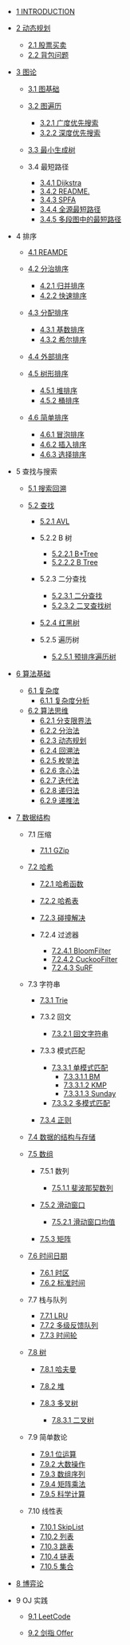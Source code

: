   - [1 INTRODUCTION](/INTRODUCTION.md)
  - [2 动态规划](/动态规划/README.md)
    - [2.1 股票买卖](/动态规划/股票买卖.md)
    - [2.2 背包问题](/动态规划/背包问题.md)
  - [3 图论](/图论/README.md)
    - [3.1 图基础](/图论/图基础/README.md)
      
    - [3.2 图遍历](/图论/图遍历/README.md)
      - [3.2.1 广度优先搜索](/图论/图遍历/广度优先搜索.md)
      - [3.2.2 深度优先搜索](/图论/图遍历/深度优先搜索.md)
    - [3.3 最小生成树](/图论/最小生成树/README.md)
      
    - 3.4 最短路径
      - [3.4.1 Dijkstra](/图论/最短路径/Dijkstra.md)
      - [3.4.2 README.](/图论/最短路径/README..md)
      - [3.4.3 SPFA](/图论/最短路径/SPFA.md)
      - [3.4.4 全源最短路径](/图论/最短路径/全源最短路径.md)
      - [3.4.5 多段图中的最短路径](/图论/最短路径/多段图中的最短路径.md)
  - 4 排序
    - [4.1 REAMDE](/排序/REAMDE.md)
    - [4.2 分治排序](/排序/分治排序/README.md)
      - [4.2.1 归并排序](/排序/分治排序/归并排序.md)
      - [4.2.2 快速排序](/排序/分治排序/快速排序.md)
    - [4.3 分配排序](/排序/分配排序/README.md)
      - [4.3.1 基数排序](/排序/分配排序/基数排序.md)
      - [4.3.2 希尔排序](/排序/分配排序/希尔排序.md)
    - [4.4 外部排序](/排序/外部排序/README.md)
      
    - [4.5 树形排序](/排序/树形排序/README.md)
      - [4.5.1 堆排序](/排序/树形排序/堆排序.md)
      - [4.5.2 桶排序](/排序/树形排序/桶排序.md)
    - [4.6 简单排序](/排序/简单排序/README.md)
      - [4.6.1 冒泡排序](/排序/简单排序/冒泡排序.md)
      - [4.6.2 插入排序](/排序/简单排序/插入排序.md)
      - [4.6.3 选择排序](/排序/简单排序/选择排序.md)
  - 5 查找与搜索
    - [5.1 搜索回溯](/查找与搜索/搜索回溯/README.md)
      
    - [5.2 查找](/查找与搜索/查找/README.md)
      - [5.2.1 AVL](/查找与搜索/查找/AVL/README.md)
        
      - 5.2.2 B 树
        - [5.2.2.1 B+Tree](/查找与搜索/查找/B%20树/B+Tree.md)
        - [5.2.2.2 B Tree](/查找与搜索/查找/B%20树/B-Tree.md)
      - 5.2.3 二分查找
        - [5.2.3.1 二分查找](/查找与搜索/查找/二分查找/二分查找.md)
        - [5.2.3.2 二叉查找树](/查找与搜索/查找/二分查找/二叉查找树.md)
      - [5.2.4 红黑树](/查找与搜索/查找/红黑树/README.md)
        
      - 5.2.5 遍历树
        - [5.2.5.1 预排序遍历树](/查找与搜索/查找/遍历树/预排序遍历树.md)
  - [6 算法基础](/算法基础/README.md)
    - [6.1 复杂度](/算法基础/复杂度/README.md)
      - [6.1.1 复杂度分析](/算法基础/复杂度/复杂度分析.md)
    - [6.2 算法思维](/算法基础/算法思维/README.md)
      - [6.2.1 分支限界法](/算法基础/算法思维/分支限界法.md)
      - [6.2.2 分治法](/算法基础/算法思维/分治法.md)
      - [6.2.3 动态规划](/算法基础/算法思维/动态规划.md)
      - [6.2.4 回溯法](/算法基础/算法思维/回溯法.md)
      - [6.2.5 枚举法](/算法基础/算法思维/枚举法.md)
      - [6.2.6 贪心法](/算法基础/算法思维/贪心法.md)
      - [6.2.7 迭代法](/算法基础/算法思维/迭代法.md)
      - [6.2.8 递归法](/算法基础/算法思维/递归法.md)
      - [6.2.9 递推法](/算法基础/算法思维/递推法.md)
  - [7 数据结构](/数据结构/README.md)
    - 7.1 压缩
      - [7.1.1 GZip](/数据结构/压缩/GZip.md)
    - [7.2 哈希](/数据结构/哈希/README.md)
      - [7.2.1 哈希函数](/数据结构/哈希/哈希函数/README.md)
        
      - [7.2.2 哈希表](/数据结构/哈希/哈希表/README.md)
        
      - [7.2.3 碰撞解决](/数据结构/哈希/碰撞解决/README.md)
        
      - 7.2.4 过滤器
        - [7.2.4.1 BloomFilter](/数据结构/哈希/过滤器/BloomFilter.md)
        - [7.2.4.2 CuckooFilter](/数据结构/哈希/过滤器/CuckooFilter.md)
        - [7.2.4.3 SuRF](/数据结构/哈希/过滤器/SuRF.md)
    - 7.3 字符串
      - [7.3.1 Trie](/数据结构/字符串/Trie/README.md)
        
      - 7.3.2 回文
        - [7.3.2.1 回文字符串](/数据结构/字符串/回文/回文字符串.md)
      - 7.3.3 模式匹配
        - [7.3.3.1 单模式匹配](/数据结构/字符串/模式匹配/单模式匹配/README.md)
          - [7.3.3.1.1 BM](/数据结构/字符串/模式匹配/单模式匹配/BM.md)
          - [7.3.3.1.2 KMP](/数据结构/字符串/模式匹配/单模式匹配/KMP.md)
          - [7.3.3.1.3 Sunday](/数据结构/字符串/模式匹配/单模式匹配/Sunday.md)
        - [7.3.3.2 多模式匹配](/数据结构/字符串/模式匹配/多模式匹配.md)
      - [7.3.4 正则](/数据结构/字符串/正则/README.md)
        
    - [7.4 数据的结构与存储](/数据结构/数据的结构与存储.md)
    - [7.5 数组](/数据结构/数组/README.md)
      - 7.5.1 数列
        - [7.5.1.1 斐波那契数列](/数据结构/数组/数列/斐波那契数列.md)
      - [7.5.2 滑动窗口](/数据结构/数组/滑动窗口/README.md)
        - [7.5.2.1 滑动窗口均值](/数据结构/数组/滑动窗口/滑动窗口均值/README.md)
          
      - [7.5.3 矩阵](/数据结构/数组/矩阵/README.md)
        
    - [7.6 时间日期](/数据结构/时间日期/README.md)
      - [7.6.1 时区](/数据结构/时间日期/时区.md)
      - [7.6.2 标准时间](/数据结构/时间日期/标准时间.md)
    - 7.7 栈与队列
      - [7.7.1 LRU](/数据结构/栈与队列/LRU.md)
      - [7.7.2 多级反馈队列](/数据结构/栈与队列/多级反馈队列.md)
      - [7.7.3 时间轮](/数据结构/栈与队列/时间轮/README.md)
        
    - [7.8 树](/数据结构/树/README.md)
      - [7.8.1 哈夫曼](/数据结构/树/哈夫曼/README.md)
        
      - [7.8.2 堆](/数据结构/树/堆/README.md)
        
      - [7.8.3 多叉树](/数据结构/树/多叉树/README.md)
        - [7.8.3.1 二叉树](/数据结构/树/多叉树/二叉树.md)
    - 7.9 简单数论
      - [7.9.1 位运算](/数据结构/简单数论/位运算.md)
      - [7.9.2 大数操作](/数据结构/简单数论/大数操作.md)
      - [7.9.3 数组序列](/数据结构/简单数论/数组序列.md)
      - [7.9.4 矩阵乘法](/数据结构/简单数论/矩阵乘法.md)
      - [7.9.5 科学计算](/数据结构/简单数论/科学计算.md)
    - 7.10 线性表
      - [7.10.1 SkipList](/数据结构/线性表/SkipList.md)
      - [7.10.2 列表](/数据结构/线性表/列表.md)
      - [7.10.3 跳表](/数据结构/线性表/跳表.md)
      - [7.10.4 链表](/数据结构/线性表/链表.md)
      - [7.10.5 集合](/数据结构/线性表/集合.md)
  - [8 博弈论](/博弈论/README.md)
    
  - 9 OJ 实践
    - [9.1 LeetCode](/OJ%20实践/LeetCode/README.md)
      
    - [9.2 剑指 Offer](/OJ%20实践/剑指%20Offer/README.md)
      